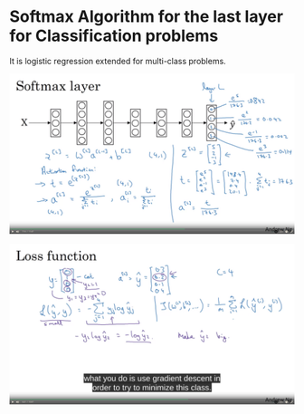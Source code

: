 # Softmax Algorithm for the last layer for Classification problems
It is logistic regression extended for multi-class problems. 

![Alt text](<Screenshot from 2023-10-14 06-46-50.png>)

![Alt text](<Screenshot from 2023-10-14 20-18-37.png>)
